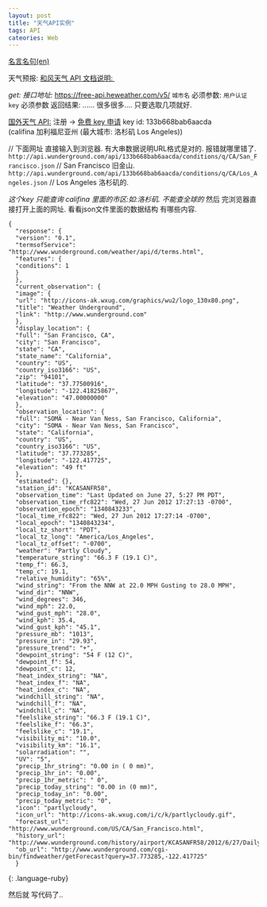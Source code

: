 ```yaml
---
layout: post
title: "天气API实例"
tags: API
cateories: Web
---
```




[名言名句(en)][1]

天气预报:  [和风天气 API 文档说明: ][2]


*get:* 
*接口地址:*  https://free-api.heweather.com/v5/
`城市名`       必须参数:
`用户认证 key` 必须参数
返回结果: ...... 很多很多.... 只要选取几项就好.


[国外天气 API:][3] 注册 → [免费 key 申请][4] 
key id:   133b668bab6aacda  
 (califina 加利福尼亚州 (最大城市: 洛杉矶  Los Angeles))

// 下面网址 直接输入到浏览器. 有大串数据说明URL格式是对的. 报错就哪里错了.
`http://api.wunderground.com/api/133b668bab6aacda/conditions/q/CA/San_Francisco.json`
// San Francisco 旧金山.
`http://api.wunderground.com/api/133b668bab6aacda/conditions/q/CA/Los_Angeles.json`
// Los Angeles 洛杉矶的.

*这个key 只能查询 califina 里面的市区:如:洛杉矶. 不能查全球的*
然后 完浏览器直接打开上面的网址. 看看json文件里面的数据结构 有哪些内容. 

~~~
{
  "response": {
  "version": "0.1",
  "termsofService": "http://www.wunderground.com/weather/api/d/terms.html",
  "features": {
  "conditions": 1
  }
  },
  "current_observation": {
  "image": {
  "url": "http://icons-ak.wxug.com/graphics/wu2/logo_130x80.png",
  "title": "Weather Underground",
  "link": "http://www.wunderground.com"
  },
  "display_location": {
  "full": "San Francisco, CA",
  "city": "San Francisco",
  "state": "CA",
  "state_name": "California",
  "country": "US",
  "country_iso3166": "US",
  "zip": "94101",
  "latitude": "37.77500916",
  "longitude": "-122.41825867",
  "elevation": "47.00000000"
  },
  "observation_location": {
  "full": "SOMA - Near Van Ness, San Francisco, California",
  "city": "SOMA - Near Van Ness, San Francisco",
  "state": "California",
  "country": "US",
  "country_iso3166": "US",
  "latitude": "37.773285",
  "longitude": "-122.417725",
  "elevation": "49 ft"
  },
  "estimated": {},
  "station_id": "KCASANFR58",
  "observation_time": "Last Updated on June 27, 5:27 PM PDT",
  "observation_time_rfc822": "Wed, 27 Jun 2012 17:27:13 -0700",
  "observation_epoch": "1340843233",
  "local_time_rfc822": "Wed, 27 Jun 2012 17:27:14 -0700",
  "local_epoch": "1340843234",
  "local_tz_short": "PDT",
  "local_tz_long": "America/Los_Angeles",
  "local_tz_offset": "-0700",
  "weather": "Partly Cloudy",
  "temperature_string": "66.3 F (19.1 C)",
  "temp_f": 66.3,
  "temp_c": 19.1,
  "relative_humidity": "65%",
  "wind_string": "From the NNW at 22.0 MPH Gusting to 28.0 MPH",
  "wind_dir": "NNW",
  "wind_degrees": 346,
  "wind_mph": 22.0,
  "wind_gust_mph": "28.0",
  "wind_kph": 35.4,
  "wind_gust_kph": "45.1",
  "pressure_mb": "1013",
  "pressure_in": "29.93",
  "pressure_trend": "+",
  "dewpoint_string": "54 F (12 C)",
  "dewpoint_f": 54,
  "dewpoint_c": 12,
  "heat_index_string": "NA",
  "heat_index_f": "NA",
  "heat_index_c": "NA",
  "windchill_string": "NA",
  "windchill_f": "NA",
  "windchill_c": "NA",
  "feelslike_string": "66.3 F (19.1 C)",
  "feelslike_f": "66.3",
  "feelslike_c": "19.1",
  "visibility_mi": "10.0",
  "visibility_km": "16.1",
  "solarradiation": "",
  "UV": "5",
  "precip_1hr_string": "0.00 in ( 0 mm)",
  "precip_1hr_in": "0.00",
  "precip_1hr_metric": " 0",
  "precip_today_string": "0.00 in (0 mm)",
  "precip_today_in": "0.00",
  "precip_today_metric": "0",
  "icon": "partlycloudy",
  "icon_url": "http://icons-ak.wxug.com/i/c/k/partlycloudy.gif",
  "forecast_url": "http://www.wunderground.com/US/CA/San_Francisco.html",
  "history_url": "http://www.wunderground.com/history/airport/KCASANFR58/2012/6/27/DailyHistory.html",
  "ob_url": "http://www.wunderground.com/cgi-bin/findweather/getForecast?query=37.773285,-122.417725"
  }

~~~
{: .language-ruby}


然后就 写代码了..








[1]:	http://quotesondesign.com/
[2]:	http://docs.heweather.com/224489
[3]:	https://www.wunderground.com/weather/api
[4]:	https://www.wunderground.com/weather/api/d/questionnaire.html?plan=a&level=0&history=undefined